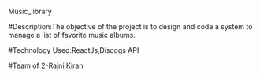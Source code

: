 Music_library

#Description:The objective of the project is to design and code a system to manage a list of favorite music albums. 

#Technology Used:ReactJs,Discogs API

#Team of 2-Rajni,Kiran
